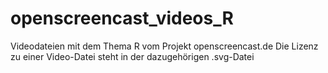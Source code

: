 # openscreencast_videos_R

Videodateien mit dem Thema R vom Projekt openscreencast.de
Die Lizenz zu einer Video-Datei steht in der dazugehörigen .svg-Datei
